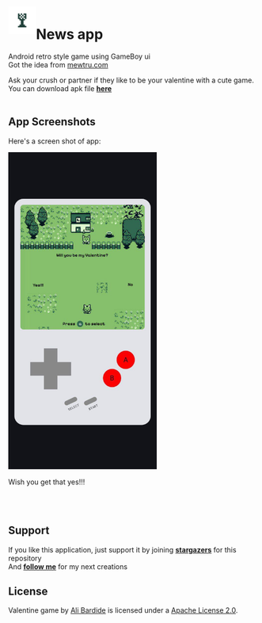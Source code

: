 <img src="/readme.files/icon-512.png" alt="icon" title="icon" width="56" height="56" align="left" />

# News app

Android retro style game using GameBoy ui <br />
Got the idea from [mewtru.com](https://mewtru.com/valentine/play)

Ask your crush or partner if they like to be your valentine with a cute game. 
You can download apk file [**here**](https://github.com/alibardide5124/valentine-game/releases/latest/download/app-release.apk)
</br></br>

App Screenshots
-----

Here's a screen shot of app: 

<img src="/readme.files/screen_shot.jpg" alt="Ui screenshot" width="300" /> 

</br>

Wish you get that yes!!!

</br></br>

Support
-----

If you like this application, just support it by joining [**stargazers**](https://https://github.com/alibardide5124/valentine-game/stargazers) for this repository
<br/>
And [**follow me**](https://https://https://github.com/alibardide5124?tab=followers) for my next creations

License
-----

Valentine game by [Ali Bardide](https://github.com/alibardide5124) is licensed under a [Apache License 2.0](http://www.apache.org/licenses/LICENSE-2.0).
